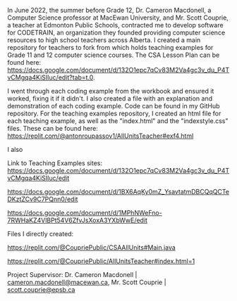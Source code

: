 In June 2022, the summer before Grade 12, Dr. Cameron Macdonell, a Computer Science professor at MacEwan University, and Mr. Scott Couprie, a teacher at Edmonton Public Schools, contracted me to develop software for CODETRAIN, an organization they founded providing computer science resources to high school teachers across Alberta. I created a main repository for teachers to fork from which holds teaching examples for Grade 11 and 12 computer science courses. The CSA Lesson Plan can be found here: https://docs.google.com/document/d/132O1epc7qCv83M2Va4gc3v_du_P4TvCMgqa4KiSIIuc/edit?tab=t.0. 

I went through each coding example from the workbook and ensured it worked, fixing it if it didn't. I also created a file with an explanation and demonstration of each coding example. Code can be found in my GitHub repository. For the teaching examples repository, I created an html file for each teaching example, as well as the "index.html" and the "indexstyle.css" files. These can be found here: https://replit.com/@antonroupassov1/AllUnitsTeacher#exf4.html

I also

Link to Teaching Examples sites:
https://docs.google.com/document/d/132O1epc7qCv83M2Va4gc3v_du_P4TvCMgqa4KiSIIuc/edit


https://docs.google.com/document/d/1BX6AqKy0mZ_YsavtatmDBCQqQCTeDKztZCv9C7PQnn0/edit


https://docs.google.com/document/d/1MPhNWeFno-7RWHaKZ4VlBPt54V6ZfvJsXoxA3YXbWwE/edit

Files I directly created:

https://replit.com/@CoupriePublic/CSAAllUnits#Main.java

https://replit.com/@CoupriePublic/AllUnitsTeacher#index.html=1

Project Supervisor: Dr. Cameron Macdonell | cameron.macdonell@macewan.ca, Mr. Scott Couprie | scott.couprie@epsb.ca
